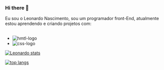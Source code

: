 ### Hi there 👋

Eu sou o Leonardo Nascimento, sou um programador front-End, atualmente estou aprendendo e criando projetos com:
<br>
<br>
- <img src="https://img.shields.io/badge/HTML5-E34F26?style=for-the-badge&logo=html5&logoColor=white" alt="hmtl-logo" />
- <img src="https://img.shields.io/badge/CSS3-1572B6?style=for-the-badge&logo=css3&logoColor=white" alt="css-logo" />

[![Leonardo stats](https://github-readme-stats.vercel.app/api?username=LeonardoNascimento0019)](https://github.com/anuraghazra/github-readme-stats)

[![top langs](https://github-readme-stats.vercel.app/api/top-langs?username=LeonardoNascimento0019)](https://github.com/anuraghazra/github-readme-stats)
